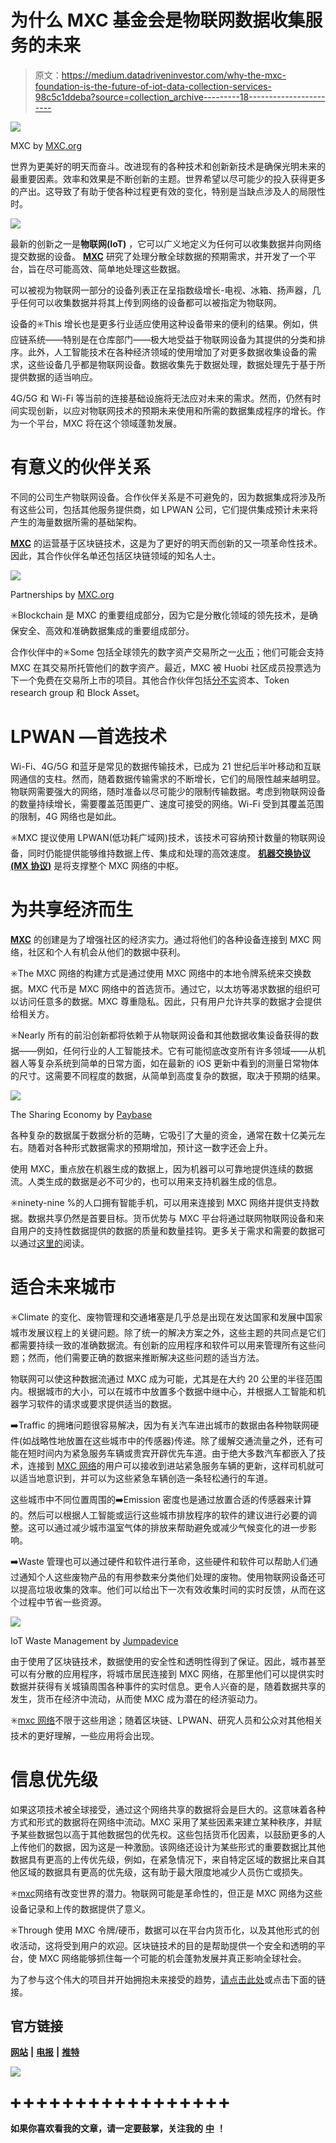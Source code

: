# 为什么 MXC 基金会是物联网数据收集服务的未来

> 原文：<https://medium.datadriveninvestor.com/why-the-mxc-foundation-is-the-future-of-iot-data-collection-services-98c5c1ddeba?source=collection_archive---------18----------------------->

![](img/20e0bbdbaaca414ff2cb032bab1223a4.png)

MXC by [MXC.org](https://www.mxc.org/ico)

世界为更美好的明天而奋斗。改进现有的各种技术和创新新技术是确保光明未来的最重要因素。效率和效果是不断创新的主题。世界希望以尽可能少的投入获得更多的产出。这导致了有助于使各种过程更有效的变化，特别是当缺点涉及人的局限性时。

![](img/2df55a33a80a67af1267b460145a9082.png)

最新的创新之一是**物联网(IoT)** ，它可以广义地定义为任何可以收集数据并向网络提交数据的设备。 [**MXC**](https://mxc.news/2yL2n11) 研究了处理分散全球数据的预期需求，并开发了一个平台，旨在尽可能高效、简单地处理这些数据。

可以被视为物联网一部分的设备列表正在呈指数级增长-电视、冰箱、扬声器，几乎任何可以收集数据并将其上传到网络的设备都可以被指定为物联网。

设备的✳️This 增长也是更多行业适应使用这种设备带来的便利的结果。例如，供应链系统——特别是在仓库部门——极大地受益于物联网设备为其提供的分类和排序。此外，人工智能技术在各种经济领域的使用增加了对更多数据收集设备的需求，这些设备几乎都是物联网设备。数据收集先于数据处理，数据处理先于基于所提供数据的适当响应。

4G/5G 和 Wi-Fi 等当前的连接基础设施将无法应对未来的需求。然而，仍然有时间实现创新，以应对物联网技术的预期未来使用和所需的数据集成程序的增长。作为一个平台，MXC 将在这个领域蓬勃发展。

# 有意义的伙伴关系

不同的公司生产物联网设备。合作伙伴关系是不可避免的，因为数据集成将涉及所有这些公司，包括其他服务提供商，如 LPWAN 公司，它们提供集成预计未来将产生的海量数据所需的基础架构。

[**MXC**](https://mxc.news/2yL2n11) 的运营基于区块链技术，这是为了更好的明天而创新的又一项革命性技术。因此，其合作伙伴名单还包括区块链领域的知名人士。

![](img/e3f360bff2eadceb8233f11d71d87444.png)

Partnerships by [MXC.org](https://www.mxc.org/)

✳️Blockchain 是 MXC 的重要组成部分，因为它是分散化领域的领先技术，是确保安全、高效和准确数据集成的重要组成部分。

合作伙伴中的✳️Some 包括全球领先的数字资产交易所之一[火币](https://www.huobi.com/)；他们可能会支持 MXC 在其交易所托管他们的数字资产。最近，MXC 被 Huobi 社区成员投票选为下一个免费在交易所上市的项目。其他合作伙伴包括[分不实](http://fenbushi.vc/index_en.html)资本、Token research group 和 Block Asset。

# LPWAN —首选技术

Wi-Fi、4G/5G 和蓝牙是常见的数据传输技术，已成为 21 世纪后半叶移动和互联网通信的支柱。然而，随着数据传输需求的不断增长，它们的局限性越来越明显。物联网需要强大的网络，随时准备以尽可能少的限制传输数据。考虑到物联网设备的数量持续增长，需要覆盖范围更广、速度可接受的网络。Wi-Fi 受到其覆盖范围的限制，4G 网络也是如此。

✳️MXC 提议使用 LPWAN(低功耗广域网)技术，该技术可容纳预计数量的物联网设备，同时仍能提供能够维持数据上传、集成和处理的高效速度。 [**机器交换协议(MX 协议)**](https://mxc.news/2yL2n11) 是将支撑整个 MXC 网络的中枢。

# 为共享经济而生

[**MXC**](https://mxc.news/2yL2n11) 的创建是为了增强社区的经济实力。通过将他们的各种设备连接到 MXC 网络，社区和个人有机会从他们的数据中获利。

✳️The MXC 网络的构建方式是通过使用 MXC 网络中的本地令牌系统来交换数据。MXC 代币是 MXC 网络中的首选货币。通过它，以太坊等渴求数据的组织可以访问任意多的数据。MXC 尊重隐私。因此，只有用户允许共享的数据才会提供给相关方。

✳️Nearly 所有的前沿创新都将依赖于从物联网设备和其他数据收集设备获得的数据——例如，任何行业的人工智能技术。它有可能彻底改变所有许多领域——从机器人等复杂系统到简单的日常方面，如在最新的 iOS 更新中看到的测量日常物体的尺寸。这需要不同程度的数据，从简单到高度复杂的数据，取决于预期的结果。

![](img/22e70e456b60dca584fa734b81f6b24d.png)

The Sharing Economy by [Paybase](https://www.google.co.uk/url?sa=i&source=images&cd=&cad=rja&uact=8&ved=2ahUKEwiVtIPxw5reAhVLLMAKHaUwB2MQjxx6BAgBEAI&url=https%3A%2F%2Fpaybase.io%2Fblog%2Fthe-sharing-economy-when-will-payments-catch-up&psig=AOvVaw3qYxmPYadJvKxlSHTDrQeG&ust=1540314246251773)

各种复杂的数据属于数据分析的范畴，它吸引了大量的资金，通常在数十亿美元左右。随着对各种形式数据需求的预期增加，预计这一数字还会上升。

使用 MXC，重点放在机器生成的数据上，因为机器可以可靠地提供连续的数据流。人类生成的数据是必不可少的，也可以用来支持机器生成的信息。

✳️ninety-nine %的人口拥有智能手机，可以用来连接到 MXC 网络并提供支持数据。数据共享仍然是首要目标。货币优势与 MXC 平台将通过联网物联网设备和来自用户的支持性数据提供的数据的质量和数量挂钩。更多关于需求和需要的数据可以通过[这里的](https://www.thoughtspot.com/thoughtspot-blog/embedded-analytics-%E2%80%9Cdata-hungry%E2%80%9D-world)阅读。

# 适合未来城市

✳️Climate 的变化、废物管理和交通堵塞是几乎总是出现在发达国家和发展中国家城市发展议程上的关键问题。除了统一的解决方案之外，这些主题的共同点是它们都需要持续一致的准确数据流。有创新的应用程序和软件可以用来管理所有这些问题；然而，他们需要正确的数据来推断解决这些问题的适当方法。

物联网可以使这种数据流通过 MXC 成为可能，尤其是在大约 20 公里的半径范围内。根据城市的大小，可以在城市中放置多个数据中继中心，并根据人工智能和机器学习软件的请求或要求提供适当的数据。

➡️Traffic 的拥堵问题很容易解决，因为有关汽车进出城市的数据由各种物联网硬件(如战略性地放置在这些城市中的传感器)传递。除了缓解交通流量之外，还有可能在短时间内为紧急服务车辆或贵宾开辟优先车道。由于绝大多数汽车都嵌入了技术，连接到 [MXC 网络](https://mxc.news/2yL2n11)的用户可以接收到进站紧急服务车辆的更新，这样司机就可以适当地意识到，并可以为这些紧急车辆创造一条轻松通行的车道。

这些城市中不同位置周围的➡️Emission 密度也是通过放置合适的传感器来计算的。然后可以根据人工智能或运行这些城市排放程序的软件的建议进行必要的调整。这可以通过减少城市温室气体的排放来帮助避免或减少气候变化的进一步影响。

➡️Waste 管理也可以通过硬件和软件进行革命，这些硬件和软件可以帮助人们通过通知个人这些废物产品的有用参数来分类他们处理的废物。使用物联网设备还可以提高垃圾收集的效率。他们可以给出下一次有效收集时间的实时反馈，从而在这个过程中节省一些资源。

![](img/cb2986f2a143cac0b99a1e5d27480e88.png)

IoT Waste Management by [Jumpadevice](https://www.google.co.uk/url?sa=i&source=images&cd=&cad=rja&uact=8&ved=2ahUKEwi51LeRxJreAhXFbMAKHXQcDbUQjxx6BAgBEAI&url=https%3A%2F%2Fjumpadevice.com%2F2018%2F07%2F18%2Ftwo-iot-wants-more-waste-management-system%2F&psig=AOvVaw3QSkSnNAvL9yXOdjd2D8GY&ust=1540314319328256)

由于使用了区块链技术，数据使用的安全性和透明性得到了保证。因此，城市甚至可以有分散的应用程序，将城市居民连接到 MXC 网络，在那里他们可以提供实时数据并获得有关城镇周围各种事件的实时信息。更令人兴奋的是，随着数据共享的发生，货币在经济中流动，从而使 MXC 成为潜在的经济驱动力。

✳️[mxc 网络](https://mxc.news/2yL2n11)不限于这些用途；随着区块链、LPWAN、研究人员和公众对其他相关技术的更好理解，一些应用将会出现。

# 信息优先级

如果这项技术被全球接受，通过这个网络共享的数据将会是巨大的。这意味着各种方式和形式的数据将在网络中流动。MXC 采用了某些因素来建立某种秩序，并赋予某些数据包以高于其他数据包的优先权。这些包括货币化因素，以鼓励更多的人上传他们的数据，因为这是一种激励。该网络还设计为某些形式的重要数据比其他数据具有更高的上传优先级，例如，在紧急情况下，来自特定区域的数据比来自其他区域的数据具有更高的优先级，这有助于最大限度地减少人员伤亡或损失。

✳️[mxc](https://mxc.news/2yL2n11)网络有改变世界的潜力。物联网可能是革命性的，但正是 MXC 网络为这些设备记录和上传的数据提供了意义。

✳️Through 使用 MXC 令牌/硬币，数据可以在平台内货币化，以及其他形式的创收活动，这将受到用户的欢迎。区块链技术的目的是帮助提供一个安全和透明的平台，使 MXC 网络能够抓住每一个可能的机会蓬勃发展并真正影响全球社会。

为了参与这个伟大的项目并开始拥抱未来接受的趋势，[请点击此处](https://mxc.news/2yL2n11)或点击下面的链接。

## 官方链接

[**网站**](https://mxc.news/2yL2n11) **|** [**电报**](https://mxc.news/2PCtF0J) **|** [**推特**](https://twitter.com/MXCfoundation)

![](img/b7d3e222c4675d578e43438ecc61b0b0.png)

## ➕ ➕ ➕ ➕ ➕ ➕ ➕ ➕ ➕ ➕ ➕ ➕ ➕ ➕ ➕ ➕ ➕

**如果你喜欢看我的文章，请一定要鼓掌，关注我的** [**中**](https://medium.com/@moarman) **！**